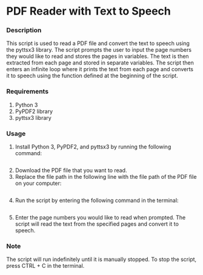 # PDF Reader with Text to Speech

### Description
This script is used to read a PDF file and convert the text to speech using the pyttsx3 library. The script prompts the user to input the page numbers they would like to read and stores the pages in variables. The text is then extracted from each page and stored in separate variables. The script then enters an infinite loop where it prints the text from each page and converts it to speech using the function defined at the beginning of the script.

### Requirements
1. Python 3
2. PyPDF2 library
3. pyttsx3 library

### Usage
1. Install Python 3, PyPDF2, and pyttsx3 by running the following command:
```pip install PyPDF2 pyttsx3
```
2. Download the PDF file that you want to read.
3. Replace the file path in the following line with the file path of the PDF file on your computer:
```reader =PdfReader(r"C:\Users\Elijah\Downloads\The Handmaids Tale [full text].pdf")

```
4. Run the script by entering the following command in the terminal:
```python pdf_reader.py
```
5. Enter the page numbers you would like to read when prompted. The script will read the text from the specified pages and convert it to speech.

### Note
The script will run indefinitely until it is manually stopped. To stop the script, press CTRL + C in the terminal.










